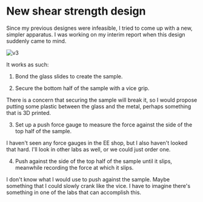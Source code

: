 # New shear strength design

Since my previous designes were infeasible, I tried to come up with a new, simpler apparatus. I was working on my interim report when this design suddenly came to mind.

![v3](https://github.com/jhritzCaltech/SURF2022/blob/main/parts_list/shear_strength_graphics/shear_strength_v3.jpg?raw=true)

It works as such:

1) Bond the glass slides to create the sample.

2) Secure the bottom half of the sample with a vice grip.

There is a concern that securing the sample will break it, so I would propose putting some plastic between the glass and the metal, perhaps something that is 3D printed.

3) Set up a push force gauge to measure the force against the side of the top half of the sample.

I haven't seen any force gauges in the EE shop, but I also haven't looked that hard. I'll look in other labs as well, or we could just order one.

4) Push against the side of the top half of the sample until it slips, meanwhile recording the force at which it slips.

I don't know what I would use to push against the sample. Maybe something that I could slowly crank like the vice. I have to imagine there's something in one of the labs that can accomplish this.
